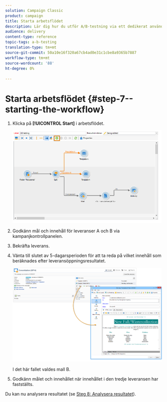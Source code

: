 ```yaml
---
solution: Campaign Classic
product: campaign
title: Starta arbetsflödet
description: Lär dig hur du utför A/B-testning via ett dedikerat användningsfall.
audience: delivery
content-type: reference
topic-tags: a-b-testing
translation-type: tm+mt
source-git-commit: 50a10e16f320a67cb4ad0e31c1cbe8a9365b7887
workflow-type: tm+mt
source-wordcount: '88'
ht-degree: 0%

---
```



# Starta arbetsflödet {#step-7--starting-the-workflow}

1. Klicka på **[!UICONTROL Start]** i arbetsflödet.

   ![](assets/use_case_abtesting_startwkfl_001.png)

1. Godkänn mål och innehåll för leveranser A och B via kampanjkontrollpanelen.
1. Bekräfta leverans.
1. Vänta till slutet av 5-dagarsperioden för att ta reda på vilket innehåll som beräknades efter leveransöppningsresultatet.

   ![](assets/use_case_abtesting_startwkfl_002.png)

   I det här fallet valdes mall B.

1. Godkänn målet och innehållet när innehållet i den tredje leveransen har fastställts.

Du kan nu analysera resultatet (se [Steg 8: Analysera resultatet](../../delivery/using/a-b-testing-uc-analyzing.md)).
